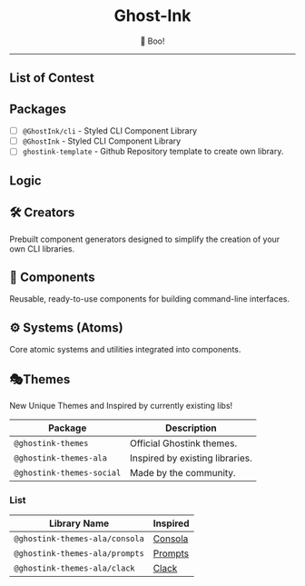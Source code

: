 <!-- ![CommitSmileBanner](https://github.com/INeedJobToStartWork/Commit-Smile/assets/97305201/7b18af3e-7472-47f5-99e8-6f97574d2ea7) -->

<h1 align="center">Ghost-Ink</h1>
<p align="center">👻 Boo!</p>
<hr/>

<!-- About package:

- 🛡️ Type safety
- 📖 TSDocs (Internal documentation)
- ♻️ Minified & Compressed
- ⚠️ Error Handler (`oh-my-error`)
- ✅ Support JS/TS & CJS/ESM

What you get:

- 🚀 One-line error handling
- 🎯 Centralized error management
- 🧑‍💻👥 Error messages for Developers and users!
- 📝 Pre-defined error templates
- 🏗️ Consistent error structure across your application
- 🔌 Easy integration with existing codebases -->

## List of Contest

## Packages

- [ ] `@GhostInk/cli` - Styled CLI Component Library
- [ ] `@GhostInk` - Styled CLI Component Library
- [ ] `ghostink-template` - Github Repository template to create own library.

## Logic

## 🛠️ Creators

Prebuilt component generators designed to simplify the creation of your own CLI libraries.

## 🧩 Components

Reusable, ready-to-use components for building command-line interfaces.

## ⚙️ Systems (Atoms)

Core atomic systems and utilities integrated into components.

## 🎭Themes

New Unique Themes and Inspired by currently existing libs!

| Package                   | Description                     |
| ------------------------- | ------------------------------- |
| `@ghostink-themes`        | Official Ghostink themes.       |
| `@ghostink-themes-ala`    | Inspired by existing libraries. |
| `@ghostink-themes-social` | Made by the community.          |

### List

| Library Name                   | Inspired                                        |
| ------------------------------ | ----------------------------------------------- |
| `@ghostink-themes-ala/consola` | [Consola](https://github.com/unjs/consola)      |
| `@ghostink-themes-ala/prompts` | [Prompts](https://github.com/terkelg/prompts)   |
| `@ghostink-themes-ala/clack`   | [Clack](https://github.com/bombshell-dev/clack) |
